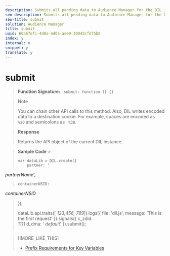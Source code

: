 ```yaml
---
description: Submits all pending data to Audience Manager for the DIL instance.
seo-description: Submits all pending data to Audience Manager for the DIL instance.
seo-title: submit
solution: Audience Manager
title: submit
uuid: 60a67efc-4d0a-4d05-aee9-30042cfd75b0
index: y
internal: n
snippet: y
translate: y
---
```


# submit


>**Function Signature:** ` submit: function () {}` 


>>[!NOTE]
>>
>>You can chain other API calls to this method. Also, DIL writes encoded data to a destination cookie. For example, spaces are encoded as ` %20` and semicolons as ` %3B`. 
>


>**Response** 

>Returns the API object of the current DIL instance. 

>**Sample Code** >
>```
>var dataLib = DIL.create({ 
>     partner: ' 
<i>partnerName</i>', 
>     containerNSID:  
<i>containerNSID</i> 
>}); 
> 
>dataLib.api.traits([ 
<i>123,456, 789</i>]).logs({ 
>     file: 'dil.js', 
>     message: 'This is the first request' 
>}).signals({ 
>     c_zdid:  
<i>1111</i> 
>     d_dma: ' 
<i>default</i>' 
>}).submit();
>```

>[!MORE_LIKE_THIS]
>
>* [ Prefix Requirements for Key Variables ](r_tb_variable_prefixes.md#reference_E6F1E4257F664FC2A797C406BF147ABC)
